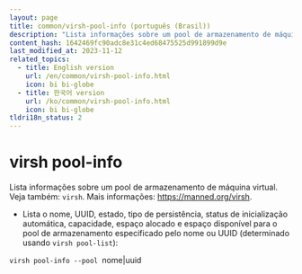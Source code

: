 ```yaml
---
layout: page
title: common/virsh-pool-info (português (Brasil))
description: "Lista informações sobre um pool de armazenamento de máquina virtual."
content_hash: 1642469fc90adc8e31c4ed68475525d991899d9e
last_modified_at: 2023-11-12
related_topics:
  - title: English version
    url: /en/common/virsh-pool-info.html
    icon: bi bi-globe
  - title: 한국어 version
    url: /ko/common/virsh-pool-info.html
    icon: bi bi-globe
tldri18n_status: 2
---
```

# virsh pool-info

Lista informações sobre um pool de armazenamento de máquina virtual.
Veja também: `virsh`.
Mais informações: <https://manned.org/virsh>.

- Lista o nome, UUID, estado, tipo de persistência, status de inicialização automática, capacidade, espaço alocado e espaço disponível para o pool de armazenamento especificado pelo nome ou UUID (determinado usando `virsh pool-list`):

`virsh pool-info --pool `<span class="tldr-var badge badge-pill bg-dark-lm bg-white-dm text-white-lm text-dark-dm font-weight-bold">nome|uuid</span>
